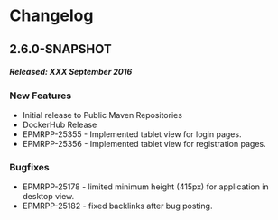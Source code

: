 # Changelog

## 2.6.0-SNAPSHOT
##### Released: XXX September 2016

### New Features

* Initial release to Public Maven Repositories
* DockerHub Release 
* EPMRPP-25355 - Implemented tablet view for login pages.
* EPMRPP-25356 - Implemented tablet view for registration pages.

### Bugfixes

* EPMRPP-25178 - limited minimum height (415px) for application in desktop view.
* EPMRPP-25182 - fixed backlinks after bug posting.
